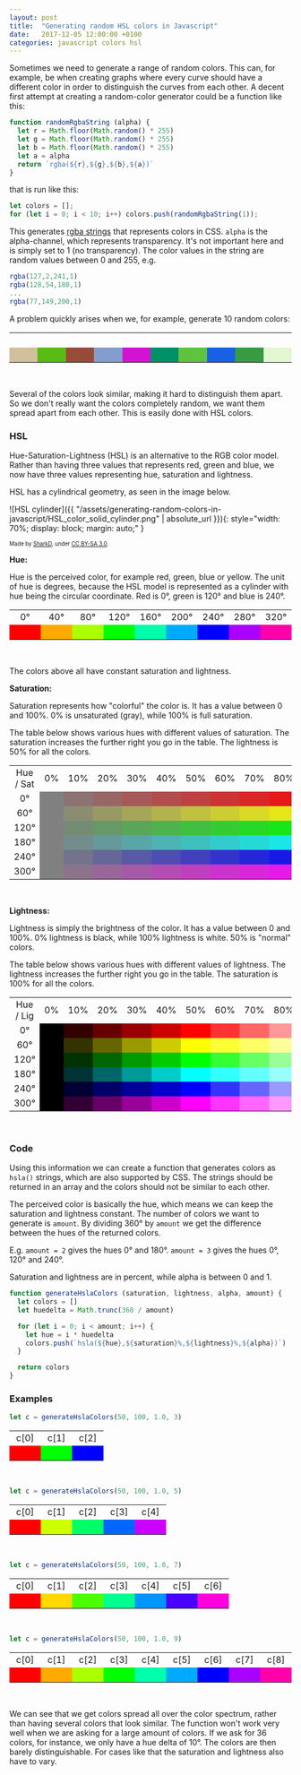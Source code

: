 ```yaml
---
layout: post
title:  "Generating random HSL colors in Javascript"
date:   2017-12-05 12:00:00 +0100
categories: javascript colors hsl
---
```


Sometimes we need to generate a range of random colors. This can, for example, be when creating graphs where
every curve should have a different color in order to distinguish the curves from each other. A decent first
attempt at creating a random-color generator could be a function like this:

```javascript
function randomRgbaString (alpha) {
  let r = Math.floor(Math.random() * 255)
  let g = Math.floor(Math.random() * 255)
  let b = Math.floor(Math.random() * 255)
  let a = alpha
  return `rgba(${r},${g},${b},${a})`
}
```

that is run like this:

```javascript
let colors = [];
for (let i = 0; i < 10; i++) colors.push(randomRgbaString(1));
```

This generates [rgba strings][mdn-color] that represents colors in CSS. `alpha` is the alpha-channel, which
represents transparency. It's not important here and is simply set to 1 (no transparency). The color
values in the string are random values between 0 and 255, e.g.

```javascript
rgba(127,2,241,1)
rgba(128,54,180,1)
...
rgba(77,149,200,1)
```

A problem quickly arises when we, for example, generate 10 random colors:

<table style="text-align: center">
  <tr>
    <td style="width: 40px">&nbsp;</td>
    <td style="width: 40px">&nbsp;</td>
    <td style="width: 40px">&nbsp;</td>
    <td style="width: 40px">&nbsp;</td>
    <td style="width: 40px">&nbsp;</td>
    <td style="width: 40px">&nbsp;</td>
    <td style="width: 40px">&nbsp;</td>
    <td style="width: 40px">&nbsp;</td>
    <td style="width: 40px">&nbsp;</td>
    <td style="width: 40px">&nbsp;</td>
  </tr>
  <tr>
    <td style="background-color: rgba(210, 191, 156, 1)">&nbsp;</td>
    <td style="background-color: rgba( 89, 187,  20, 1)">&nbsp;</td>
    <td style="background-color: rgba(151,  76,  57, 1)">&nbsp;</td>
    <td style="background-color: rgba(132, 157, 204, 1)">&nbsp;</td>
    <td style="background-color: rgba(211,  19, 210, 1)">&nbsp;</td>
    <td style="background-color: rgba(  0, 144, 101, 1)">&nbsp;</td>
    <td style="background-color: rgba( 95, 195,  63, 1)">&nbsp;</td>
    <td style="background-color: rgba( 24,  97, 229, 1)">&nbsp;</td>
    <td style="background-color: rgba( 56, 154,  66, 1)">&nbsp;</td>
    <td style="background-color: rgba(227, 247, 211, 1)">&nbsp;</td>
  </tr>
</table>
<br />

Several of the colors look similar, making it hard to distinguish them apart. So we don't really want the
colors completely random, we want them spread apart from each other. This is easily done with HSL colors.

### HSL

Hue-Saturation-Lightness (HSL) is an alternative to the RGB color model. Rather than having three values
that represents red, green and blue, we now have three values representing hue, saturation and lightness.

HSL has a cylindrical geometry, as seen in the image below.

![HSL cylinder]({{ "/assets/generating-random-colors-in-javascript/HSL_color_solid_cylinder.png" | absolute_url }}){: style="width: 70%; display: block; margin: auto;" }


<sub><sup>Made by [SharkD][wikipedia-user-sharkd], under [CC BY-SA 3.0][cc-by-sa-3.0].</sup></sub>

**Hue:**

Hue is the perceived color, for example red, green, blue or yellow. The unit of hue is degrees, because the
HSL model is represented as a cylinder with hue being the circular coordinate. Red is 0°, green is 120° and
blue is 240°.

<table style="text-align: center">
  <tr>
    <td style="width: 40px">  0°</td>
    <td style="width: 40px"> 40°</td>
    <td style="width: 40px"> 80°</td>
    <td style="width: 40px">120°</td>
    <td style="width: 40px">160°</td>
    <td style="width: 40px">200°</td>
    <td style="width: 40px">240°</td>
    <td style="width: 40px">280°</td>
    <td style="width: 40px">320°</td>
  </tr>
  <tr>
    <td style="background-color: hsla(  0, 100%, 50%, 1)">&nbsp;</td>
    <td style="background-color: hsla( 40, 100%, 50%, 1)">&nbsp;</td>
    <td style="background-color: hsla( 80, 100%, 50%, 1)">&nbsp;</td>
    <td style="background-color: hsla(120, 100%, 50%, 1)">&nbsp;</td>
    <td style="background-color: hsla(160, 100%, 50%, 1)">&nbsp;</td>
    <td style="background-color: hsla(200, 100%, 50%, 1)">&nbsp;</td>
    <td style="background-color: hsla(240, 100%, 50%, 1)">&nbsp;</td>
    <td style="background-color: hsla(280, 100%, 50%, 1)">&nbsp;</td>
    <td style="background-color: hsla(320, 100%, 50%, 1)">&nbsp;</td>
  </tr>
</table>
<br />

The colors above all have constant saturation and lightness.

**Saturation:**

Saturation represents how "colorful" the color is. It has a value between 0 and 100%. 0% is unsaturated
(gray), while 100% is full saturation.

The table below shows various hues with different values of saturation. The saturation
increases the further right you go in the table. The lightness is 50% for all the colors.

<table style="text-align: center">
  <tr>
    <td style="width: 100px">Hue / Sat</td>
    <td style="width: 40px">0%</td>
    <td style="width: 40px">10%</td>
    <td style="width: 40px">20%</td>
    <td style="width: 40px">30%</td>
    <td style="width: 40px">40%</td>
    <td style="width: 40px">50%</td>
    <td style="width: 40px">60%</td>
    <td style="width: 40px">70%</td>
    <td style="width: 40px">80%</td>
    <td style="width: 40px">90%</td>
    <td style="width: 40px">100%</td>
  </tr>
  <tr>
    <td>0°</td>
    <td style="background-color: hsla(0,   0%, 50%, 1)">&nbsp;</td>
    <td style="background-color: hsla(0,  10%, 50%, 1)">&nbsp;</td>
    <td style="background-color: hsla(0,  20%, 50%, 1)">&nbsp;</td>
    <td style="background-color: hsla(0,  30%, 50%, 1)">&nbsp;</td>
    <td style="background-color: hsla(0,  40%, 50%, 1)">&nbsp;</td>
    <td style="background-color: hsla(0,  50%, 50%, 1)">&nbsp;</td>
    <td style="background-color: hsla(0,  60%, 50%, 1)">&nbsp;</td>
    <td style="background-color: hsla(0,  70%, 50%, 1)">&nbsp;</td>
    <td style="background-color: hsla(0,  80%, 50%, 1)">&nbsp;</td>
    <td style="background-color: hsla(0,  90%, 50%, 1)">&nbsp;</td>
    <td style="background-color: hsla(0, 100%, 50%, 1)">&nbsp;</td>
  </tr>
  <tr>
    <td>60°</td>
    <td style="background-color: hsla(60,   0%, 50%, 1)">&nbsp;</td>
    <td style="background-color: hsla(60,  10%, 50%, 1)">&nbsp;</td>
    <td style="background-color: hsla(60,  20%, 50%, 1)">&nbsp;</td>
    <td style="background-color: hsla(60,  30%, 50%, 1)">&nbsp;</td>
    <td style="background-color: hsla(60,  40%, 50%, 1)">&nbsp;</td>
    <td style="background-color: hsla(60,  50%, 50%, 1)">&nbsp;</td>
    <td style="background-color: hsla(60,  60%, 50%, 1)">&nbsp;</td>
    <td style="background-color: hsla(60,  70%, 50%, 1)">&nbsp;</td>
    <td style="background-color: hsla(60,  80%, 50%, 1)">&nbsp;</td>
    <td style="background-color: hsla(60,  90%, 50%, 1)">&nbsp;</td>
    <td style="background-color: hsla(60, 100%, 50%, 1)">&nbsp;</td>
  </tr>
  <tr>
    <td>120°</td>
    <td style="background-color: hsla(120,   0%, 50%, 1)">&nbsp;</td>
    <td style="background-color: hsla(120,  10%, 50%, 1)">&nbsp;</td>
    <td style="background-color: hsla(120,  20%, 50%, 1)">&nbsp;</td>
    <td style="background-color: hsla(120,  30%, 50%, 1)">&nbsp;</td>
    <td style="background-color: hsla(120,  40%, 50%, 1)">&nbsp;</td>
    <td style="background-color: hsla(120,  50%, 50%, 1)">&nbsp;</td>
    <td style="background-color: hsla(120,  60%, 50%, 1)">&nbsp;</td>
    <td style="background-color: hsla(120,  70%, 50%, 1)">&nbsp;</td>
    <td style="background-color: hsla(120,  80%, 50%, 1)">&nbsp;</td>
    <td style="background-color: hsla(120,  90%, 50%, 1)">&nbsp;</td>
    <td style="background-color: hsla(120, 100%, 50%, 1)">&nbsp;</td>
  </tr>
  <tr>
    <td>180°</td>
    <td style="background-color: hsla(180,   0%, 50%, 1)">&nbsp;</td>
    <td style="background-color: hsla(180,  10%, 50%, 1)">&nbsp;</td>
    <td style="background-color: hsla(180,  20%, 50%, 1)">&nbsp;</td>
    <td style="background-color: hsla(180,  30%, 50%, 1)">&nbsp;</td>
    <td style="background-color: hsla(180,  40%, 50%, 1)">&nbsp;</td>
    <td style="background-color: hsla(180,  50%, 50%, 1)">&nbsp;</td>
    <td style="background-color: hsla(180,  60%, 50%, 1)">&nbsp;</td>
    <td style="background-color: hsla(180,  70%, 50%, 1)">&nbsp;</td>
    <td style="background-color: hsla(180,  80%, 50%, 1)">&nbsp;</td>
    <td style="background-color: hsla(180,  90%, 50%, 1)">&nbsp;</td>
    <td style="background-color: hsla(180, 100%, 50%, 1)">&nbsp;</td>
  </tr>
  <tr>
    <td>240°</td>
    <td style="background-color: hsla(240,   0%, 50%, 1)">&nbsp;</td>
    <td style="background-color: hsla(240,  10%, 50%, 1)">&nbsp;</td>
    <td style="background-color: hsla(240,  20%, 50%, 1)">&nbsp;</td>
    <td style="background-color: hsla(240,  30%, 50%, 1)">&nbsp;</td>
    <td style="background-color: hsla(240,  40%, 50%, 1)">&nbsp;</td>
    <td style="background-color: hsla(240,  50%, 50%, 1)">&nbsp;</td>
    <td style="background-color: hsla(240,  60%, 50%, 1)">&nbsp;</td>
    <td style="background-color: hsla(240,  70%, 50%, 1)">&nbsp;</td>
    <td style="background-color: hsla(240,  80%, 50%, 1)">&nbsp;</td>
    <td style="background-color: hsla(240,  90%, 50%, 1)">&nbsp;</td>
    <td style="background-color: hsla(240, 100%, 50%, 1)">&nbsp;</td>
  </tr>
  <tr>
    <td>300°</td>
    <td style="background-color: hsla(300,   0%, 50%, 1)">&nbsp;</td>
    <td style="background-color: hsla(300,  10%, 50%, 1)">&nbsp;</td>
    <td style="background-color: hsla(300,  20%, 50%, 1)">&nbsp;</td>
    <td style="background-color: hsla(300,  30%, 50%, 1)">&nbsp;</td>
    <td style="background-color: hsla(300,  40%, 50%, 1)">&nbsp;</td>
    <td style="background-color: hsla(300,  50%, 50%, 1)">&nbsp;</td>
    <td style="background-color: hsla(300,  60%, 50%, 1)">&nbsp;</td>
    <td style="background-color: hsla(300,  70%, 50%, 1)">&nbsp;</td>
    <td style="background-color: hsla(300,  80%, 50%, 1)">&nbsp;</td>
    <td style="background-color: hsla(300,  90%, 50%, 1)">&nbsp;</td>
    <td style="background-color: hsla(300, 100%, 50%, 1)">&nbsp;</td>
  </tr>
</table>
<br />

**Lightness:**

Lightness is simply the brightness of the color. It has a value between 0 and 100%. 0% lightness is
black, while 100% lightness is white. 50% is "normal" colors.

The table below shows various hues with different values of lightness. The lightness increases the
further right you go in the table. The saturation is 100% for all the colors.

<table style="text-align: center">
  <tr>
    <td style="width: 100px">Hue / Lig</td>
    <td style="width: 40px">0%</td>
    <td style="width: 40px">10%</td>
    <td style="width: 40px">20%</td>
    <td style="width: 40px">30%</td>
    <td style="width: 40px">40%</td>
    <td style="width: 40px">50%</td>
    <td style="width: 40px">60%</td>
    <td style="width: 40px">70%</td>
    <td style="width: 40px">80%</td>
    <td style="width: 40px">90%</td>
    <td style="width: 40px">100%</td>
  </tr>
  <tr>
    <td>0°</td>
    <td style="background-color: hsla(0, 100%,   0%, 1)">&nbsp;</td>
    <td style="background-color: hsla(0, 100%,  10%, 1)">&nbsp;</td>
    <td style="background-color: hsla(0, 100%,  20%, 1)">&nbsp;</td>
    <td style="background-color: hsla(0, 100%,  30%, 1)">&nbsp;</td>
    <td style="background-color: hsla(0, 100%,  40%, 1)">&nbsp;</td>
    <td style="background-color: hsla(0, 100%,  50%, 1)">&nbsp;</td>
    <td style="background-color: hsla(0, 100%,  60%, 1)">&nbsp;</td>
    <td style="background-color: hsla(0, 100%,  70%, 1)">&nbsp;</td>
    <td style="background-color: hsla(0, 100%,  80%, 1)">&nbsp;</td>
    <td style="background-color: hsla(0, 100%,  90%, 1)">&nbsp;</td>
    <td style="background-color: hsla(0, 100%, 100%, 1)">&nbsp;</td>
  </tr>
  <tr>
    <td>60°</td>
    <td style="background-color: hsla(60, 100%,   0%, 1)">&nbsp;</td>
    <td style="background-color: hsla(60, 100%,  10%, 1)">&nbsp;</td>
    <td style="background-color: hsla(60, 100%,  20%, 1)">&nbsp;</td>
    <td style="background-color: hsla(60, 100%,  30%, 1)">&nbsp;</td>
    <td style="background-color: hsla(60, 100%,  40%, 1)">&nbsp;</td>
    <td style="background-color: hsla(60, 100%,  50%, 1)">&nbsp;</td>
    <td style="background-color: hsla(60, 100%,  60%, 1)">&nbsp;</td>
    <td style="background-color: hsla(60, 100%,  70%, 1)">&nbsp;</td>
    <td style="background-color: hsla(60, 100%,  80%, 1)">&nbsp;</td>
    <td style="background-color: hsla(60, 100%,  90%, 1)">&nbsp;</td>
    <td style="background-color: hsla(60, 100%, 100%, 1)">&nbsp;</td>
  </tr>
  <tr>
    <td>120°</td>
    <td style="background-color: hsla(120, 100%,   0%, 1)">&nbsp;</td>
    <td style="background-color: hsla(120, 100%,  10%, 1)">&nbsp;</td>
    <td style="background-color: hsla(120, 100%,  20%, 1)">&nbsp;</td>
    <td style="background-color: hsla(120, 100%,  30%, 1)">&nbsp;</td>
    <td style="background-color: hsla(120, 100%,  40%, 1)">&nbsp;</td>
    <td style="background-color: hsla(120, 100%,  50%, 1)">&nbsp;</td>
    <td style="background-color: hsla(120, 100%,  60%, 1)">&nbsp;</td>
    <td style="background-color: hsla(120, 100%,  70%, 1)">&nbsp;</td>
    <td style="background-color: hsla(120, 100%,  80%, 1)">&nbsp;</td>
    <td style="background-color: hsla(120, 100%,  90%, 1)">&nbsp;</td>
    <td style="background-color: hsla(120, 100%, 100%, 1)">&nbsp;</td>
  </tr>
  <tr>
    <td>180°</td>
    <td style="background-color: hsla(180, 100%,   0%, 1)">&nbsp;</td>
    <td style="background-color: hsla(180, 100%,  10%, 1)">&nbsp;</td>
    <td style="background-color: hsla(180, 100%,  20%, 1)">&nbsp;</td>
    <td style="background-color: hsla(180, 100%,  30%, 1)">&nbsp;</td>
    <td style="background-color: hsla(180, 100%,  40%, 1)">&nbsp;</td>
    <td style="background-color: hsla(180, 100%,  50%, 1)">&nbsp;</td>
    <td style="background-color: hsla(180, 100%,  60%, 1)">&nbsp;</td>
    <td style="background-color: hsla(180, 100%,  70%, 1)">&nbsp;</td>
    <td style="background-color: hsla(180, 100%,  80%, 1)">&nbsp;</td>
    <td style="background-color: hsla(180, 100%,  90%, 1)">&nbsp;</td>
    <td style="background-color: hsla(180, 100%, 100%, 1)">&nbsp;</td>
  </tr>
  <tr>
    <td>240°</td>
    <td style="background-color: hsla(240, 100%,   0%, 1)">&nbsp;</td>
    <td style="background-color: hsla(240, 100%,  10%, 1)">&nbsp;</td>
    <td style="background-color: hsla(240, 100%,  20%, 1)">&nbsp;</td>
    <td style="background-color: hsla(240, 100%,  30%, 1)">&nbsp;</td>
    <td style="background-color: hsla(240, 100%,  40%, 1)">&nbsp;</td>
    <td style="background-color: hsla(240, 100%,  50%, 1)">&nbsp;</td>
    <td style="background-color: hsla(240, 100%,  60%, 1)">&nbsp;</td>
    <td style="background-color: hsla(240, 100%,  70%, 1)">&nbsp;</td>
    <td style="background-color: hsla(240, 100%,  80%, 1)">&nbsp;</td>
    <td style="background-color: hsla(240, 100%,  90%, 1)">&nbsp;</td>
    <td style="background-color: hsla(240, 100%, 100%, 1)">&nbsp;</td>
  </tr>
  <tr>
    <td>300°</td>
    <td style="background-color: hsla(300, 100%,   0%, 1)">&nbsp;</td>
    <td style="background-color: hsla(300, 100%,  10%, 1)">&nbsp;</td>
    <td style="background-color: hsla(300, 100%,  20%, 1)">&nbsp;</td>
    <td style="background-color: hsla(300, 100%,  30%, 1)">&nbsp;</td>
    <td style="background-color: hsla(300, 100%,  40%, 1)">&nbsp;</td>
    <td style="background-color: hsla(300, 100%,  50%, 1)">&nbsp;</td>
    <td style="background-color: hsla(300, 100%,  60%, 1)">&nbsp;</td>
    <td style="background-color: hsla(300, 100%,  70%, 1)">&nbsp;</td>
    <td style="background-color: hsla(300, 100%,  80%, 1)">&nbsp;</td>
    <td style="background-color: hsla(300, 100%,  90%, 1)">&nbsp;</td>
    <td style="background-color: hsla(300, 100%, 100%, 1)">&nbsp;</td>
  </tr>
</table>
<br />

### Code

Using this information we can create a function that generates colors as `hsla()` strings, which are also
supported by CSS. The strings should be returned in an array and the colors should not be similar to each
other.

The perceived color is basically the hue, which means we can keep the saturation and lightness constant. The
number of colors we want to generate is `amount`. By dividing 360° by `amount` we get the difference between
the hues of the returned colors.

E.g. `amount = 2` gives the hues 0° and 180°. `amount = 3` gives the hues 0°, 120° and 240°.

Saturation and lightness are in percent, while alpha is between 0 and 1.

```javascript
function generateHslaColors (saturation, lightness, alpha, amount) {
  let colors = []
  let huedelta = Math.trunc(360 / amount)

  for (let i = 0; i < amount; i++) {
    let hue = i * huedelta
    colors.push(`hsla(${hue},${saturation}%,${lightness}%,${alpha})`)
  }

  return colors
}
```

### Examples

```javascript
let c = generateHslaColors(50, 100, 1.0, 3)
```

<table style="text-align: center">
  <tr>
    <td style="width: 40px">c[0]</td>
    <td style="width: 40px">c[1]</td>
    <td style="width: 40px">c[2]</td>
  </tr>
  <tr>
    <td style="background-color: hsla(  0, 100%, 50%, 1)">&nbsp;</td>
    <td style="background-color: hsla(120, 100%, 50%, 1)">&nbsp;</td>
    <td style="background-color: hsla(240, 100%, 50%, 1)">&nbsp;</td>
  </tr>
</table>
<br>

```javascript
let c = generateHslaColors(50, 100, 1.0, 5)
```

<table style="text-align: center">
  <tr>
    <td style="width: 40px">c[0]</td>
    <td style="width: 40px">c[1]</td>
    <td style="width: 40px">c[2]</td>
    <td style="width: 40px">c[3]</td>
    <td style="width: 40px">c[4]</td>
  </tr>
  <tr>
    <td style="background-color: hsla(  0, 100%, 50%, 1)">&nbsp;</td>
    <td style="background-color: hsla( 72, 100%, 50%, 1)">&nbsp;</td>
    <td style="background-color: hsla(144, 100%, 50%, 1)">&nbsp;</td>
    <td style="background-color: hsla(216, 100%, 50%, 1)">&nbsp;</td>
    <td style="background-color: hsla(288, 100%, 50%, 1)">&nbsp;</td>
  </tr>
</table>
<br>


```javascript
let c = generateHslaColors(50, 100, 1.0, 7)
```

<table style="text-align: center">
  <tr>
    <td style="width: 40px">c[0]</td>
    <td style="width: 40px">c[1]</td>
    <td style="width: 40px">c[2]</td>
    <td style="width: 40px">c[3]</td>
    <td style="width: 40px">c[4]</td>
    <td style="width: 40px">c[5]</td>
    <td style="width: 40px">c[6]</td>
  </tr>
  <tr>
    <td style="background-color: hsla(  0, 100%, 50%, 1)">&nbsp;</td>
    <td style="background-color: hsla( 51, 100%, 50%, 1)">&nbsp;</td>
    <td style="background-color: hsla(102, 100%, 50%, 1)">&nbsp;</td>
    <td style="background-color: hsla(154, 100%, 50%, 1)">&nbsp;</td>
    <td style="background-color: hsla(205, 100%, 50%, 1)">&nbsp;</td>
    <td style="background-color: hsla(257, 100%, 50%, 1)">&nbsp;</td>
    <td style="background-color: hsla(308, 100%, 50%, 1)">&nbsp;</td>
  </tr>
</table>
<br>


```javascript
let c = generateHslaColors(50, 100, 1.0, 9)
```

<table style="text-align: center">
  <tr>
    <td style="width: 40px">c[0]</td>
    <td style="width: 40px">c[1]</td>
    <td style="width: 40px">c[2]</td>
    <td style="width: 40px">c[3]</td>
    <td style="width: 40px">c[4]</td>
    <td style="width: 40px">c[5]</td>
    <td style="width: 40px">c[6]</td>
    <td style="width: 40px">c[7]</td>
    <td style="width: 40px">c[8]</td>
  </tr>
  <tr>
    <td style="background-color: hsla(  0, 100%, 50%, 1)">&nbsp;</td>
    <td style="background-color: hsla( 40, 100%, 50%, 1)">&nbsp;</td>
    <td style="background-color: hsla( 80, 100%, 50%, 1)">&nbsp;</td>
    <td style="background-color: hsla(120, 100%, 50%, 1)">&nbsp;</td>
    <td style="background-color: hsla(160, 100%, 50%, 1)">&nbsp;</td>
    <td style="background-color: hsla(200, 100%, 50%, 1)">&nbsp;</td>
    <td style="background-color: hsla(240, 100%, 50%, 1)">&nbsp;</td>
    <td style="background-color: hsla(280, 100%, 50%, 1)">&nbsp;</td>
    <td style="background-color: hsla(320, 100%, 50%, 1)">&nbsp;</td>
  </tr>
</table>
<br>

We can see that we get colors spread all over the color spectrum, rather than having several colors
that look similar. The function won't work very well when we are asking for a large amount of colors.
If we ask for 36 colors, for instance, we only have a hue delta of 10°. The colors are then barely
distinguishable. For cases like that the saturation and lightness also have to vary.

[mdn-color]: https://developer.mozilla.org/en-US/docs/Web/CSS/color_value
[wikipedia-user-SharkD]: https://commons.wikimedia.org/wiki/User:SharkD
[cc-by-sa-3.0]: https://creativecommons.org/licenses/by-sa/3.0/deed.en
